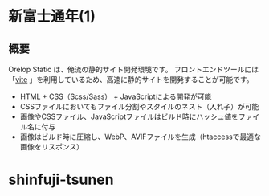 # 新富士通年(1)

## 概要

Orelop Static は、俺流の静的サイト開発環境です。
フロントエンドツールには「[vite](https://ja.vitejs.dev/)
」を利用しているため、高速に静的サイトを開発することが可能です。

- HTML + CSS（Scss/Sass） + JavaScriptによる開発が可能
- CSSファイルにおいてもファイル分割やスタイルのネスト（入れ子）が可能
- 画像やCSSファイル、JavaScriptファイルはビルド時にハッシュ値をファイル名に付与
- 画像はビルド時に圧縮し、WebP、AVIFファイルを生成（htaccessで最適な画像をリスポンス）
# shinfuji-tsunen
